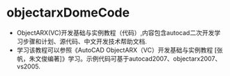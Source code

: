 # objectarxDomeCode
- ObjectARX(VC)开发基础与实例教程（代码）,内容包含autocad二次开发学习步骤和计划、源代码、中文开发技术帮助文档.
- 学习该教程可以参照《AutoCAD ObjectARX（VC）开发基础与实例教程 [张帆，朱文俊编著]》学习。示例代码可基于autocad2007、objectarx2007、vs2005.
